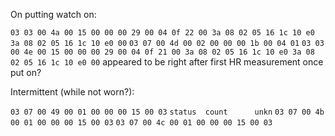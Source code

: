 
On putting watch on:

`03 03 00 4a 00 15 00 00 00 29 00 04 0f 22 00 3a 08 02 05 16 1c 10 e0 3a 08 02 05 16 1c 10 e0 00`
`03 07 00 4d 00 02 00 00 00 1b 00 04 01`
`03 03 00 4e 00 15 00 00 00 29 00 04 0f 21 00 3a 08 02 05 16 1c 10 e0 3a 08 02 05 16 1c 10 e0 00` appeared to be right after first HR measurement once put on?


Intermittent (while not worn?):

`03 07 00 49 00 01 00 00 00 15 00 03`
`status  count      unkn`
`03 07 00 4b 00 01 00 00 00 15 00 03`
`03 07 00 4c 00 01 00 00 00 15 00 03`

